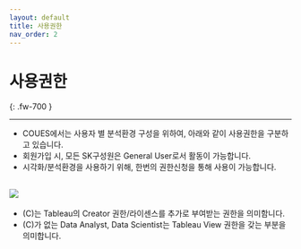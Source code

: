 ```yaml
---
layout: default
title: 사용권한
nav_order: 2
---
```


# 사용권한
{: .fw-700 }

---
* COUES에서는 사용자 별 분석환경 구성을 위하여, 아래와 같이 사용권한을 구분하고 있습니다.  
* 회원가입 시, 모든 SK구성원은 General User로서 활동이 가능합니다.  
* 시각화/분석환경을 사용하기 위해, 한번의 권한신청을 통해 사용이 가능합니다. 

![](/docs/images/Untitled-5304abe3-6740-47fc-bd45-e54089cd4dce.jpg)
---
* (C)는 Tableau의 Creator 권한/라이센스를 추가로 부여받는 권한을 의미함니다.  
* (C)가 없는 Data Analyst, Data Scientist는 Tableau View 권한을 갖는 부분을 의미합니다.  
